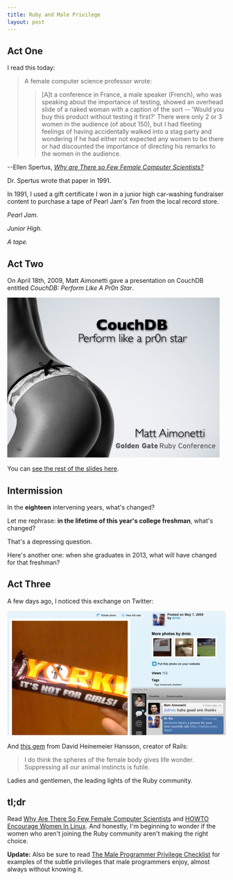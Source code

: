 ```yaml
---
title: Ruby and Male Privilege
layout: post
---
```


Act One
-------

I read this today:

> A female computer science professor wrote:
>> [A]t a conference in France, a male speaker (French), who was speaking about
>> the importance of testing, showed an overhead slide of a naked woman with a
>> caption of the sort -- 'Would you buy this product without testing it
>> first?' There were only 2 or 3 women in the audience (of about 150), but I
>> had fleeting feelings of having accidentally walked into a stag party and
>> wondering if he had either not expected any women to be there or had
>> discounted the importance of directing his remarks to the women in the
>> audience.

--Ellen Spertus, *[Why are There so Few Female Computer Scientists?](http://people.mills.edu/spertus/Gender/pap/pap.html)*

Dr. Spertus wrote that paper in 1991.

In 1991, I used a gift certificate I won in a junior high car-washing fundraiser
content to purchase a tape of Pearl Jam's *Ten* from the local record store.

*Pearl Jam.*

*Junior High.*

*A tape.*


Act Two
-------

On April 18th, 2009, Matt Aimonetti gave a presentation on CouchDB entitled
*CouchDB: Perform Like A Pr0n Star*.

![The first slide from Matt Aimonetti's presentation, featuring a woman's rear in lingerie.](/images/couch-db.png "The first slide from Matt Aimonetti's presentation")

You can [see the rest of the slides here](http://www.slideshare.net/mattetti/couchdb-perform-like-a-pr0n-star).


Intermission
------------

In the **eighteen** intervening years, what's changed?

Let me rephrase: **in the lifetime of this year's college freshman**, what's
changed?

That's a depressing question.

Here's another one: when she graduates in 2013, what will have changed for that
freshman?


Act Three
---------

A few days ago, I noticed this exchange on Twitter:

![blah](/images/staying-classy.png "An online exchange after the dust had cleared.")

And [this gem](http://twitter.com/dhh/status/1631342976) from David Heinemeier
Hansson, creator of Rails:
> I do think the spheres of the female body gives life wonder. Suppressing all
> our animal instincts is futile.

Ladies and gentlemen, the leading lights of the Ruby community.

tl;dr
-----

Read [Why Are There So Few Female Computer Scientists](http://people.mills.edu/spertus/Gender/pap/pap.html) and
[HOWTO Encourage Women In Linux](http://www.tldp.org/HOWTO/Encourage-Women-Linux-HOWTO/). And honestly,
I'm beginning to wonder if the women who aren't joining the Ruby community
aren't making the right choice.

**Update:** Also be sure to read
[The Male Programmer Privilege Checklist](http://lafalafu.com/krc/privilege.html)
for examples of the subtle privileges that male programmers enjoy, almost always
without knowing it.